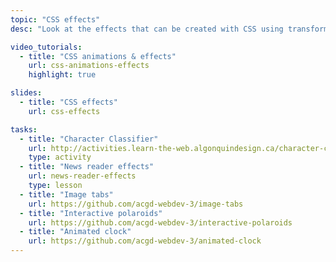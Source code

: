 ```yaml
---
topic: "CSS effects"
desc: "Look at the effects that can be created with CSS using transforms, transition and animations."

video_tutorials:
  - title: "CSS animations & effects"
    url: css-animations-effects
    highlight: true

slides:
  - title: "CSS effects"
    url: css-effects

tasks:
  - title: "Character Classifier"
    url: http://activities.learn-the-web.algonquindesign.ca/character-classifier/
    type: activity
  - title: "News reader effects"
    url: news-reader-effects
    type: lesson
  - title: "Image tabs"
    url: https://github.com/acgd-webdev-3/image-tabs
  - title: "Interactive polaroids"
    url: https://github.com/acgd-webdev-3/interactive-polaroids
  - title: "Animated clock"
    url: https://github.com/acgd-webdev-3/animated-clock
---
```

